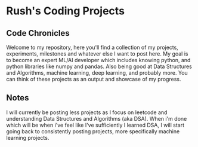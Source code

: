 # Rush's Coding Projects

## Code Chronicles
Welcome to my repository, here you'll find a collection of my projects, experiments, milestones 
and whatever else I want to post here. My goal is to become an expert ML/AI developer which includes knowing python,
and python libraries like numpy and pandas. Also being good at Data Structures and Algorithms, machine learning, deep learning,
and probably more. You can think of these projects as an output and showcase of my progress.

## Notes
I will currently be posting less projects as I focus on leetcode and understanding Data Structures and Algorithms (aka DSA).
When i'm done which will be when i've feel like I've sufficiently I learned DSA, I will start going back to 
consistently posting projects, more specifically machine learning projects.

